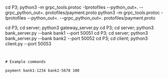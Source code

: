 cd P3; python3 -m grpc_tools.protoc -Iprotofiles --python_out=. --grpc_python_out=. protofiles/payment.proto
python3 -m grpc_tools.protoc -Iprotofiles --python_out=. --grpc_python_out=. protofiles/payment.proto

cd P3; cd server; python3 gateway_server.py
cd P3; cd server; python3 bank_server.py --bank bank1 --port 50051
cd P3; cd server; python3 bank_server.py --bank bank2 --port 50052
cd P3; cd client; python3 client.py --port 50053
```


# Example commands

payment bank1-1234 bank2-5678 100